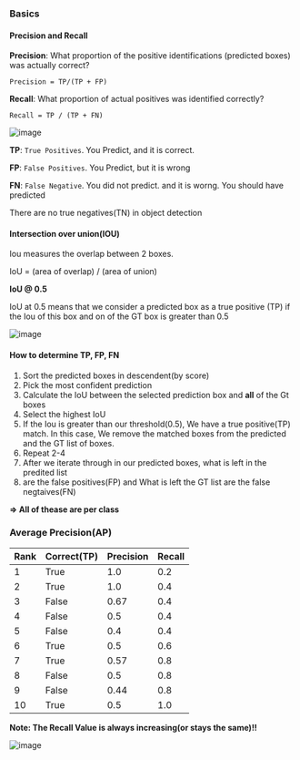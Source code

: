### Basics

#### Precision and Recall
**Precision**: What proportion of the positive identifications (predicted boxes) was actually correct?

`Precision = TP/(TP + FP)`

**Recall**: What proportion of actual positives was identified correctly?

`Recall = TP / (TP + FN)`


![image](https://github.com/user-attachments/assets/875bbdec-ea4d-426d-9720-118cc3f66a3a)

**TP**: `True Positives`. You Predict, and it is correct.

**FP**: `False Positives`. You Predict, but it is wrong

**FN**: `False Negative`. You did not predict. and it is worng. You should have predicted

There are no true negatives(TN) in object detection

#### Intersection over union(IOU)
Iou measures the overlap between 2 boxes. 

IoU = (area of overlap) / (area of union)

**IoU @ 0.5**

IoU at 0.5 means that we consider a predicted box as a true positive (TP) 
if the Iou of this box and on of the GT box is greater than 0.5 

![image](https://github.com/user-attachments/assets/7cb53034-f3e4-45d3-a65e-a9b31bdfa169)

#### How to determine TP, FP, FN

1) Sort the predicted boxes in descendent(by score)
2) Pick the most confident prediction
3) Calculate the IoU between the selected prediction box and **all** of the Gt boxes
4) Select the highest IoU
5) If the Iou is greater than our threshold(0.5), We have a true positive(TP) match. In this case, We
remove the matched boxes from the predicted and the GT list of boxes. 
6) Repeat 2-4
7) After we iterate through in our predicted boxes, what is left in the predited list
8) are the false positives(FP) and What is left the GT list are the false negtaives(FN)

**=> All of thease are per class**

### Average Precision(AP)

| Rank   | Correct(TP) | Precision | Recall|
|--------|-------------|-----------|-------|
|    1   |   True      |    1.0    |  0.2  |
|    2   |   True      |    1.0    |  0.4  |
|    3   |   False      |    0.67    |  0.4  |
|    4   |   False      |    0.5    |  0.4  |
|    5   |   False      |    0.4    |  0.4  |
|    6   |   True      |    0.5    |  0.6  |
|    7   |   True      |    0.57    |  0.8  |
|    8   |   False      |    0.5    |  0.8  |
|    9   |   False     |    0.44    |  0.8  |
|    10  |   True      |    0.5    |  1.0  |

**Note: The Recall Value is always increasing(or stays the same)!!** 

![image](https://github.com/user-attachments/assets/eb58c404-9f67-4c41-910a-523822194812)
